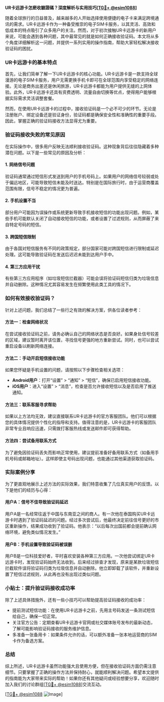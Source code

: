 **UR卡远游卡怎麽收驗證碼？深度解析与实用技巧[[TG💪+ @esim1088](https://t.me/s/esim1088)]**

随着全球旅行的日益普及，越来越多的人开始选择使用便捷的电子卡来满足跨境通讯的需求。UR卡远游卡作为一种备受推崇的电子SIM卡服务，以其灵活、高效和低成本的特点吸引了众多用户的关注。然而，对于初次接触UR卡远游卡的新用户来说，可能会遇到各种问题，其中最常见的就是如何正确接收验证码。本文将从多个角度详细解析这一问题，并提供一系列实用的操作指南，帮助大家轻松解决接收验证码的困扰。

### UR卡远游卡的基本特点

首先，让我们简单了解一下UR卡远游卡的核心功能。UR卡远游卡是一款支持全球漫游的电子SIM卡服务，用户无需更换手机卡即可在全球范围内享受稳定的网络连接。无论是商务出差还是休闲旅游，UR卡远游卡都能为用户提供无缝的上网体验。此外，UR卡远游卡还具有资费透明、流量自由切换等优点，使得用户能够根据实际需求灵活调整套餐。

然而，在使用UR卡远游卡的过程中，接收验证码是一个必不可少的环节。无论是注册账户、绑定设备还是验证身份，验证码都是确保安全性和准确性的重要手段。因此，掌握正确的验证码接收方法显得尤为重要。

### 验证码接收失败的常见原因

在实际操作中，很多用户反映无法顺利接收验证码。这种现象背后往往隐藏着多种潜在问题。以下是一些常见的原因及分析：

#### 1. 网络信号问题
验证码通常通过短信形式发送到用户的手机号码上。如果用户的网络信号较弱或处于偏远地区，可能导致短信未能及时送达。特别是在国际旅行时，由于运营商覆盖范围有限，信号不稳定的情况更为普遍。

#### 2. 手机设置不当
部分用户可能因为误操作或系统更新导致手机接收短信的功能出现问题。例如，某些手机可能默认关闭了自动接收短信的功能，或者设置了过滤规则，从而屏蔽了来自特定号码的短信。

#### 3. 跨国短信限制
由于各国对短信服务有不同的政策规定，部分国家可能对跨国短信进行限制或延迟处理。这可能导致验证码在发送后迟迟未能到达用户手中。

#### 4. 第三方应用干扰
有些第三方应用程序（如垃圾短信拦截器）可能会误将验证码短信归类为垃圾信息并自动删除。这种情况尤其容易发生在频繁使用此类工具的情况下。

### 如何有效接收验证码？

针对上述问题，我们总结了一些行之有效的解决方案，供各位读者参考：

#### 方法一：检查网络状况
在尝试接收验证码之前，请务必确认自己的网络状态是否良好。如果身处信号较差的区域，建议暂时离开该位置，寻找信号更强的地方重新尝试。同时，也可以尝试重启设备以刷新网络连接。

#### 方法二：手动开启短信接收功能
如果您怀疑是手机设置的问题，请按照以下步骤检查相关选项：
- **Android用户**：打开“设置” > “通知” > “短信”，确保已启用短信接收功能。
- **iOS用户**：进入“设置” > “消息”，检查是否允许接收短信以及是否启用了推送通知。

#### 方法三：联系客服寻求帮助
如果以上方法均无效，建议直接联系UR卡远游卡的官方客服团队。他们可以根据您的具体情况提供个性化的指导和支持。值得注意的是，UR卡远游卡的客服团队非常专业且响应迅速，只需拨打客服热线或发送邮件即可获得帮助。

#### 方法四：尝试备用联系方式
为了避免因验证码丢失而影响正常使用，建议提前准备好备用联系方式（如备用手机号码或邮箱地址）。这样即使主号码出现问题，也能通过其他渠道获取验证码。

### 实际案例分享

为了更直观地展示上述方法的实际效果，我们特意收集了几位真实用户的反馈。以下是他们的经历与心得：

#### 用户A：信号不佳导致验证码延迟
用户A是一名经常往返于中国与东南亚之间的商人。有一次他在泰国购买UR卡远游卡时遇到了验证码延迟的问题。经过多次尝试后，他最终决定前往信号更好的市区重新操作，结果成功收到了验证码。他表示：“以后每次出国前都会提前确认网络环境，避免类似情况发生。”

#### 用户B：手机设置导致验证码被误删
用户B是一位科技爱好者，平时喜欢安装各种第三方应用。一次他尝试绑定UR卡远游卡时，发现验证码始终无法收到。后来经过排查才发现，原来是某款垃圾短信拦截软件误将验证码归类为垃圾信息并自动删除。他立即卸载了该软件，并重新设置了短信过滤规则，从此再也没有出现过类似问题。

### 小贴士：提升验证码接收成功率

除了上述具体措施外，还有一些小技巧可以帮助提高验证码接收的成功率：

- 提前测试短信功能：在使用UR卡远游卡之前，先用主号码发送一条测试短信给自己，确保一切正常。
- 关注官方公告：定期查看UR卡远游卡官网或社交媒体账号发布的最新动态，了解可能影响验证码接收的服务维护信息。
- 多准备一张备用卡：如果条件允许的话，可以额外准备一张本地运营商的SIM卡作为备选方案。

### 总结

综上所述，UR卡远游卡虽然功能强大且使用方便，但在接收验证码方面仍需注意细节。只要掌握了正确的操作方法并保持耐心，就能顺利解决问题。希望本文提供的指南能为大家带来实际的帮助！如果你还有其他疑问或经验想要分享，欢迎随时加入我们的讨论群组[[TG💪+ @esim1088](https://t.me/s/esim1088)]交流互动。

[[TG💪+ @esim1088](https://t.me/s/esim1088) ![Image](https://i.postimg.cc/4NQfJmqS/Snipaste-2025-05-13-00-14-12.png)]